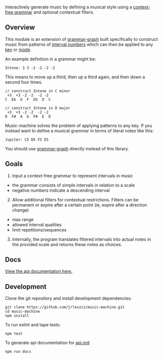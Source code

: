 Interactively generate music by defining a musical style using a [context-free grammar](https://en.wikipedia.org/wiki/Context-free_grammar) and optional contextual filters.


## Overview

This module is an extension of [grammar-graph](https://www.npmjs.com/package/grammar-graph) built specifically to construct music from patterns of [interval numbers](https://en.wikipedia.org/wiki/Interval_(music)#Number) which can then be applied to any [key](https://en.wikipedia.org/wiki/Key_(music)) or [mode](https://en.wikipedia.org/wiki/Mode_(music)#Modern).

An example definition in a grammar might be:
```
Intone: 3 3 -2 -2 -2 -2

```
This means to move up a third, then up a third again, and then down a second four times.

```
// construct Intone in C minor
 +3  +3 -2 -2  -2 -2
C  Eb  G  F  Eb  D  C

// construct Intone in D major
 +3  +3 -2 -2  -2 -2
D  F#  A  G  F#  E  D
```

Music-machine solves the problem of applying patterns to any key. If you instead want to define a musical grammar in terms of literal notes like this:
```
Jupiter: C5 D5 F5 E5
```
You should use [grammar-graph](https://www.npmjs.com/package/grammar-graph) directly instead of this library.


## Goals

1. Input a context-free grammar to represent intervals in music
  - the grammar consists of simple intervals in relation to a scale
  - negative numbers indicate a descending interval

2. Allow additional filters for contextual restrictions. Filters can be permanent or expire after a certain point (ie, expire after a direction change)
  - max range
  - allowed interval qualities
  - limit repetitions/sequences

3. Internally, the program translates filtered intervals into actual notes in the provided scale and returns these notes as choices.

## Docs
[View the api documentation here.](api.md)

## Development

Clone the git repository and install development dependencies:
```
git clone https://github.com/jrleszcz/music-machine.git
cd music-machine
npm install
```

To run eslint and tape tests:
```
npm test
```

To generate api documentation for [api.md](api.md):
```
npm run docs
```